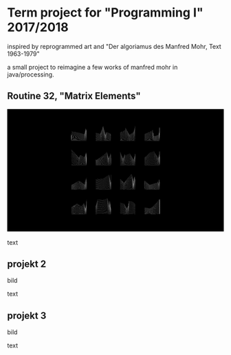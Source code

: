 # Term project for "Programming I" 2017/2018

inspired by reprogrammed art and "Der algoriamus des Manfred Mohr, Text 1963-1979"

a small project to reimagine a few works of manfred mohr in java/processing.

## Routine 32, "Matrix Elements"

![Output of Routine 32, "Matrix Elements"](/images/MatrixElements.png)

text

## projekt 2

bild

text

## projekt 3

bild

text